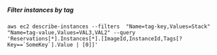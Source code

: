  ##### Filter instances by tag
 ```shell
 aws ec2 describe-instances --filters  "Name=tag-key,Values=Stack" "Name=tag-value,Values=VAL3,VAL2" --query 'Reservations[*].Instances[*].[ImageId,InstanceId,Tags[?Key==`SomeKey`].Value | [0]]'
 ```
